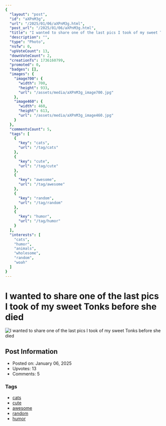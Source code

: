 ```yaml
---
{
  "layout": "post",
  "id": "aXPnM3g",
  "url": "/2025/01/06/aXPnM3g.html",
  "post_url": "/2025/01/06/aXPnM3g.html",
  "title": "I wanted to share one of the last pics I took of my sweet Tonks before she died",
  "description": "",
  "type": "Photo",
  "nsfw": 0,
  "upVoteCount": 13,
  "downVoteCount": 2,
  "creationTs": 1736160799,
  "promoted": 0,
  "badges": [],
  "images": {
    "image700": {
      "width": 700,
      "height": 933,
      "url": "/assets/media/aXPnM3g_image700.jpg"
    },
    "image460": {
      "width": 460,
      "height": 613,
      "url": "/assets/media/aXPnM3g_image460.jpg"
    }
  },
  "commentsCount": 5,
  "tags": [
    {
      "key": "cats",
      "url": "/tag/cats"
    },
    {
      "key": "cute",
      "url": "/tag/cute"
    },
    {
      "key": "awesome",
      "url": "/tag/awesome"
    },
    {
      "key": "random",
      "url": "/tag/random"
    },
    {
      "key": "humor",
      "url": "/tag/humor"
    }
  ],
  "interests": [
    "cats",
    "humor",
    "animals",
    "wholesome",
    "random",
    "woah"
  ]
}
---
```


# I wanted to share one of the last pics I took of my sweet Tonks before she died

![I wanted to share one of the last pics I took of my sweet Tonks before she died](/assets/media/aXPnM3g_image700.jpg)

## Post Information

- Posted on: January 06, 2025
- Upvotes: 13
- Comments: 5

### Tags

- [cats](/tag/cats)
- [cute](/tag/cute)
- [awesome](/tag/awesome)
- [random](/tag/random)
- [humor](/tag/humor)
